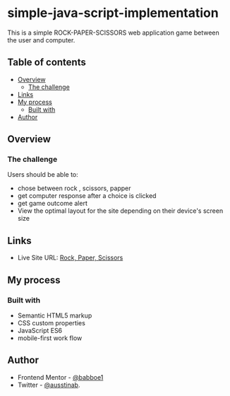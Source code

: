 # simple-java-script-implementation
This is a simple ROCK-PAPER-SCISSORS web application game between the user and computer.
## Table of contents

- [Overview](#overview)
  - [The challenge](#the-challenge)
-  [Links](#links)  
- [My process](#my-process)
  - [Built with](#built-with)
- [Author](#author)


## Overview

### The challenge

Users should be able to:

- chose between rock , scissors, papper
- get computer response after a choice is clicked
- get game outcome alert
- View the optimal layout for the site depending on their device's screen size

## Links

-  Live Site URL: [Rock, Paper, Scissors](https://elastic-jepsen-3075ee.netlify.app/)
## My process

### Built with

- Semantic HTML5 markup
- CSS custom properties
- JavaScript ES6
- mobile-first work flow 

## Author

- Frontend Mentor - [@babboe1](https://www.frontendmentor.io/profile/babboe1)
- Twitter - [@ausstinab](https://www.twitter.com/ausstinab).
